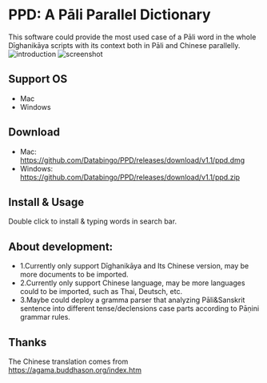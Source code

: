 # PPD: A Pāli Parallel Dictionary
This software could provide the most used case of a Pāli word in the whole Dīghanikāya scripts with its context both in Pāli and Chinese parallelly.
![introduction](ppd_intro.gif)
![screenshot](ppd.gif)

## Support OS
- Mac
- Windows

## Download
- Mac: https://github.com/Databingo/PPD/releases/download/v1.1/ppd.dmg
- Windows: https://github.com/Databingo/PPD/releases/download/v1.1/ppd.zip


## Install & Usage
Double click to install & typing words in search bar.

## About development:
- 1.Currently only support Dīghanikāya and lts Chinese version, may be more documents to be imported.
- 2.Currently only support Chinese language, may be more languages could to be imported, such as Thai, Deutsch, etc.
- 3.Maybe could deploy a gramma parser that analyzing Pāli&Sanskrit sentence into different tense/declensions case parts according to Pāṇini grammar rules.


## Thanks
The Chinese translation comes from https://agama.buddhason.org/index.htm

